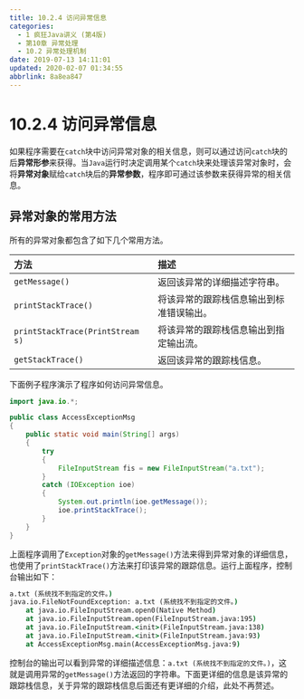 ```yaml
---
title: 10.2.4 访问异常信息
categories: 
  - 1 疯狂Java讲义 (第4版)
  - 第10章 异常处理
  - 10.2 异常处理机制
date: 2019-07-13 14:11:01
updated: 2020-02-07 01:34:55
abbrlink: 8a8ea847
---
```

# 10.2.4 访问异常信息
如果程序需要在`catch`块中访问异常对象的相关信息，则可以通过访问`catch`块的后**异常形参**来获得。当`Java`运行时决定调用某个`catch`块来处理该异常对象时，会将**异常对象**赋给`catch`块后的**异常参数**，程序即可通过该参数来获得异常的相关信息。

## 异常对象的常用方法
所有的异常对象都包含了如下几个常用方法。

|方法|描述|
|:---|:---|
|`getMessage()`|返回该异常的详细描述字符串。|
|`printStackTrace()`|将该异常的跟踪栈信息输出到标准错误输出。|
|`printStackTrace(PrintStream s)`|将该异常的跟踪栈信息输出到指定输出流。|
|`getStackTrace()`|返回该异常的跟踪栈信息。|

下面例子程序演示了程序如何访问异常信息。
```java
import java.io.*;

public class AccessExceptionMsg
{
    public static void main(String[] args)
    {
        try
        {
            FileInputStream fis = new FileInputStream("a.txt");
        }
        catch (IOException ioe)
        {
            System.out.println(ioe.getMessage());
            ioe.printStackTrace();
        }
    }
}
```
上面程序调用了`Exception`对象的`getMessage()`方法来得到异常对象的详细信息，也使用了`printStackTrace()`方法来打印该异常的跟踪信息。运行上面程序，控制台输出如下：
```cmd
a.txt (系统找不到指定的文件。)
java.io.FileNotFoundException: a.txt (系统找不到指定的文件。)
    at java.io.FileInputStream.open0(Native Method)
    at java.io.FileInputStream.open(FileInputStream.java:195)
    at java.io.FileInputStream.<init>(FileInputStream.java:138)
    at java.io.FileInputStream.<init>(FileInputStream.java:93)
    at AccessExceptionMsg.main(AccessExceptionMsg.java:9)
```
控制台的输出可以看到异常的详细描述信息：`a.txt (系统找不到指定的文件。)`，这就是调用异常的`getMessage()`方法返回的字符串。下面更详细的信息是该异常的跟踪栈信息，关于异常的跟踪栈信息后面还有更详细的介绍，此处不再赘述。
